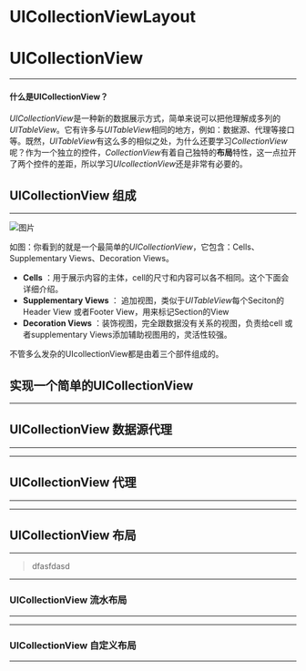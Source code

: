 # UICollectionViewLayout
# UICollectionView
---
#### 什么是UICollectionView？
*UICollectionView*是一种新的数据展示方式，简单来说可以把他理解成多列的*UITableView*。它有许多与*UITableView*相同的地方，例如：数据源、代理等接口等。既然，*UITableView*有这么多的相似之处，为什么还要学习*CollectionView*呢？作为一个独立的控件，*CollectionView*有着自己独特的**布局**特性，这一点拉开了两个控件的差距，所以学习*UIcollectionView*还是非常有必要的。
## UICollectionView 组成
---
![图片](/Users/Silence/Pictures/25768411-78F1-445F-B85C-4E658E985109.png)

如图：你看到的就是一个最简单的*UICollectionView*，它包含：Cells、Supplementary Views、Decoration Views。

* **Cells** ：用于展示内容的主体，cell的尺寸和内容可以各不相同。这个下面会详细介绍。
* **Supplementary Views** ： 追加视图，类似于*UITableView*每个Seciton的Header View 或者Footer View，用来标记Section的View
* **Decoration Views** ：装饰视图，完全跟数据没有关系的视图，负责给cell 或者supplementary Views添加辅助视图用的，灵活性较强。

不管多么发杂的UIcollectionView都是由着三个部件组成的。
## 实现一个简单的UICollectionView 
---

## UICollectionView 数据源代理
---
---
## UICollectionView 代理
---
---
## UICollectionView 布局
---
> dfasfdasd

---
### UICollectionView 流水布局
---
---
### UICollectionView 自定义布局
---



